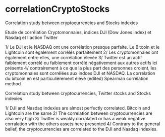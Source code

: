 # correlationCryptoStocks
Correlation study between cryptocurrencies and Stocks indexies

Etude de corrélation Cryptomonnaies, indices DJI (Dow Jones index) et Nasdaq et l'action Twitter

1/ Le DJI et le NASDAQ ont une corrélation presque parfaite. Le Bitcoin et le Lightcoin sont
également corrélés parfaitement
2/ Les cryptomonnaies ont également entre elles, une corrélation élevée
3/ Twitter est un actif faiblement corrélé ou faiblement corrélé négativement aux autres actifs ici présents
4/ contrairement à ce que la plus part des personnes croient, les cryptomonnaies sont corrélées aux indces DJI et NASDAQ. La corrélation du bitcoin en est particulièrement élévé (edited) 
Spearman correlation method

Correlation study between cryptocurrencies, Twitter stocks and Stocks indexies

1/ DJI and Nasdaq indexies are almost perfectly correlated. Bitcoin and Lightcoin are the same
2/ The correlation between cryptocurrencies are also very high
3/ Twitter is weakly corralated or has a weak negative corralation with the others assets here presented
4/ Contrary to the general belief, the cryptocurrencies are correlated to the DJI and Nasdaq indexies. 
